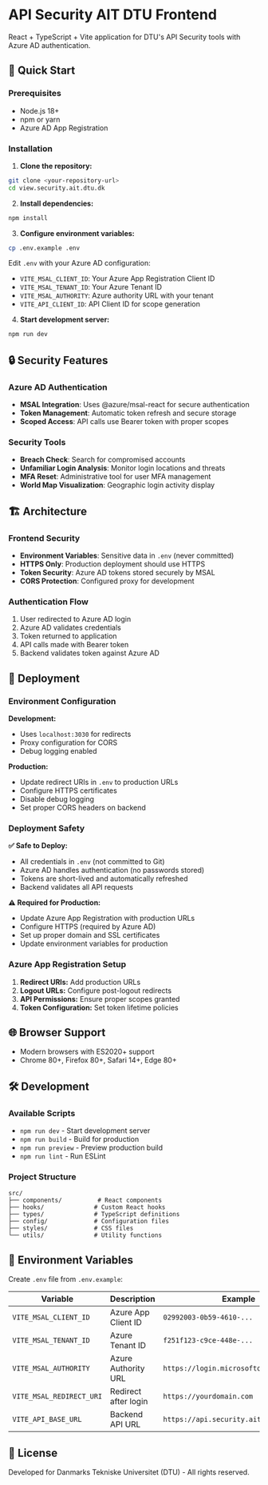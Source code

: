 # API Security AIT DTU Frontend

React + TypeScript + Vite application for DTU's API Security tools with Azure AD authentication.

## 🚀 Quick Start

### Prerequisites
- Node.js 18+ 
- npm or yarn
- Azure AD App Registration

### Installation

1. **Clone the repository:**
```bash
git clone <your-repository-url>
cd view.security.ait.dtu.dk
```

2. **Install dependencies:**
```bash
npm install
```

3. **Configure environment variables:**
```bash
cp .env.example .env
```

Edit `.env` with your Azure AD configuration:
- `VITE_MSAL_CLIENT_ID`: Your Azure App Registration Client ID
- `VITE_MSAL_TENANT_ID`: Your Azure Tenant ID  
- `VITE_MSAL_AUTHORITY`: Azure authority URL with your tenant
- `VITE_API_CLIENT_ID`: API Client ID for scope generation

4. **Start development server:**
```bash
npm run dev
```

## 🔒 Security Features

### Azure AD Authentication
- **MSAL Integration**: Uses @azure/msal-react for secure authentication
- **Token Management**: Automatic token refresh and secure storage
- **Scoped Access**: API calls use Bearer token with proper scopes

### Security Tools
- **Breach Check**: Search for compromised accounts
- **Unfamiliar Login Analysis**: Monitor login locations and threats
- **MFA Reset**: Administrative tool for user MFA management
- **World Map Visualization**: Geographic login activity display

## 🏗️ Architecture

### Frontend Security
- **Environment Variables**: Sensitive data in `.env` (never committed)
- **HTTPS Only**: Production deployment should use HTTPS
- **Token Security**: Azure AD tokens stored securely by MSAL
- **CORS Protection**: Configured proxy for development

### Authentication Flow
1. User redirected to Azure AD login
2. Azure AD validates credentials
3. Token returned to application
4. API calls made with Bearer token
5. Backend validates token against Azure AD

## 🚀 Deployment

### Environment Configuration

**Development:**
- Uses `localhost:3030` for redirects
- Proxy configuration for CORS
- Debug logging enabled

**Production:**
- Update redirect URIs in `.env` to production URLs
- Configure HTTPS certificates
- Disable debug logging
- Set proper CORS headers on backend

### Deployment Safety

**✅ Safe to Deploy:**
- All credentials in `.env` (not committed to Git)
- Azure AD handles authentication (no passwords stored)
- Tokens are short-lived and automatically refreshed
- Backend validates all API requests

**⚠️ Required for Production:**
- Update Azure App Registration with production URLs
- Configure HTTPS (required by Azure AD)
- Set up proper domain and SSL certificates
- Update environment variables for production

### Azure App Registration Setup

1. **Redirect URIs:** Add production URLs
2. **Logout URLs:** Configure post-logout redirects  
3. **API Permissions:** Ensure proper scopes granted
4. **Token Configuration:** Set token lifetime policies

## 🌐 Browser Support

- Modern browsers with ES2020+ support
- Chrome 80+, Firefox 80+, Safari 14+, Edge 80+

## 🛠️ Development

### Available Scripts
- `npm run dev` - Start development server
- `npm run build` - Build for production
- `npm run preview` - Preview production build
- `npm run lint` - Run ESLint

### Project Structure
```
src/
├── components/          # React components
├── hooks/              # Custom React hooks  
├── types/              # TypeScript definitions
├── config/             # Configuration files
├── styles/             # CSS files
└── utils/              # Utility functions
```

## 🔐 Environment Variables

Create `.env` file from `.env.example`:

| Variable | Description | Example |
|----------|-------------|---------|
| `VITE_MSAL_CLIENT_ID` | Azure App Client ID | `02992003-0b59-4610-...` |
| `VITE_MSAL_TENANT_ID` | Azure Tenant ID | `f251f123-c9ce-448e-...` |
| `VITE_MSAL_AUTHORITY` | Azure Authority URL | `https://login.microsoftonline.com/...` |
| `VITE_MSAL_REDIRECT_URI` | Redirect after login | `https://yourdomain.com` |
| `VITE_API_BASE_URL` | Backend API URL | `https://api.security.ait.dtu.dk` |

## 📝 License

Developed for Danmarks Tekniske Universitet (DTU) - All rights reserved.